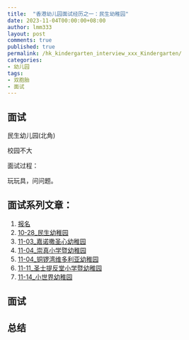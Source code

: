 ```yaml
---
title:  "香港幼儿园面试经历之一：民生幼稚园"
date: 2023-11-04T00:00:00+08:00
author: lmm333
layout: post
comments: true
published: true
permalink: /hk_kindergarten_interview_xxx_Kindergarten/
categories:
- 幼儿园
tags:
- 双胞胎
- 面试
---
```


## 面试
民生幼儿园(北角)

校园不大

面试过程：

玩玩具，问问题。

## 面试系列文章：

1. [报名]()
2. [10-28_民生幼稚园]()
3. [11-03_嘉诺撒圣心幼稚园]()
4. [11-04_崇真小学暨幼稚园]()
5. [11-04_铜锣湾维多利亚幼稚园]()
6. [11-11_圣士提反堂小学暨幼稚园]()
7. [11-14_小世界幼稚园]()

## 面试

## 总结